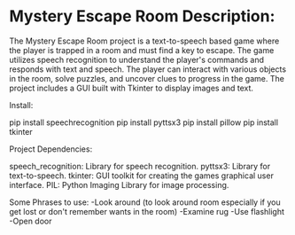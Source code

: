 # Mystery Escape Room Description:

The Mystery Escape Room project is a text-to-speech based game where the player is trapped in a room and must find a key 
to escape. The game utilizes speech recognition to understand the player's commands and responds with text and speech. 
The player can interact with various objects in the room, solve puzzles, and uncover clues to progress in the game.
The project includes a GUI built with Tkinter to display images and text.

Install:

pip install speechrecognition
pip install pyttsx3
pip install pillow
pip install tkinter

Project Dependencies:

speech_recognition: Library for speech recognition.
pyttsx3: Library for text-to-speech.
tkinter: GUI toolkit for creating the games graphical user interface.
PIL: Python Imaging Library for image processing.

Some Phrases to use:
-Look around (to look around room especially if you get lost or don't remember wants in the room)
-Examine rug
-Use flashlight
-Open door

